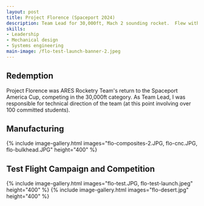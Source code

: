 ```yaml
---
layout: post
title: Project Florence (Spaceport 2024)
description: Team Lead for 30,000ft, Mach 2 sounding rocket.  Flew within 0.7% of target apogee, achieving category 2nd at Spaceport America Cup.
skills: 
- Leadership
- Mechanical design
- Systems engineering
main-image: /flo-test-launch-banner-2.jpeg 
---
```


## Redemption
Project Florence was ARES Rocketry Team's return to the Spaceport America Cup, competing in the 30,000ft category.  As Team Lead, I was responsible for technical direction of the team (at this point involving over 100 committed students).

## Manufacturing
{% include image-gallery.html images="flo-composites-2.JPG, flo-cnc.JPG, flo-bulkhead.JPG" height="400" %}

## Test Flight Campaign and Competition
{% include image-gallery.html images="flo-test.JPG, flo-test-launch.jpeg" height="400" %}
{% include image-gallery.html images="flo-desert.jpg" height="400" %}

